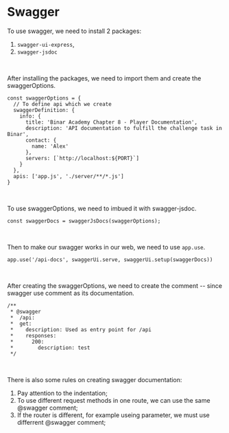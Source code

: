 # Swagger
To use swagger, we need to install 2 packages: 
1. `swagger-ui-express`,
2. `swagger-jsdoc`

<br>

After installing the packages, we need to import them and create the swaggerOptions.
```
const swaggerOptions = {
  // To define api which we create
  swaggerDefinition: {
    info: {
      title: 'Binar Academy Chapter 8 - Player Documentation',
      description: 'API documentation to fulfill the challenge task in Binar',
      contact: {
        name: 'Alex'
      },
      servers: [`http://localhost:${PORT}`]
    }
  },
  apis: ['app.js', './server/**/*.js']
}
```

<br>

To use swaggerOptions, we need to imbued it with swagger-jsdoc.
```
const swaggerDocs = swaggerJsDocs(swaggerOptions);
```
<br>

Then to make our swagger works in our web, we need to use `app.use`.
```
app.use('/api-docs', swaggerUi.serve, swaggerUi.setup(swaggerDocs))
```

<br>

After creating the swaggerOptions, we need to create the comment -- since swagger use comment as its documentation.
```
/**
 * @swagger
 *  /api:
 *  get:
 *    description: Used as entry point for /api
 *    responses: 
 *      200:
 *        description: test
 */
```

<br>

There is also some rules on creating swagger documentation:
1. Pay attention to the indentation;
2. To use different request methods in one route, we can use the same @swagger comment;
3. If the router is different, for example useing parameter, we must use differrent @swagger comment;